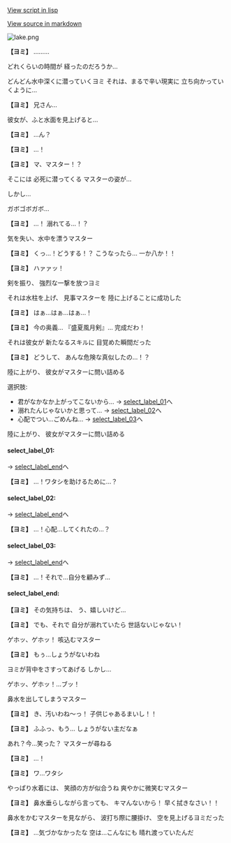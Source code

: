 [View script in lisp](../scripts/10311203.txt)

[View source in markdown](10311203.md)

![lake.png](../images/backgrounds/lake.png)

**【ヨミ】**
………

どれくらいの時間が
経ったのだろうか…

どんどん水中深くに潜っていくヨミ
それは、まるで辛い現実に
立ち向かっていくように…

**【ヨミ】**
兄さん…

彼女が、ふと水面を見上げると…

**【ヨミ】**
…ん？

**【ヨミ】**
…！

**【ヨミ】**
マ、マスター！？

そこには
必死に潜ってくる
マスターの姿が…

しかし…

ガボゴボガボ…

**【ヨミ】**
…！
溺れてる…！？

気を失い、水中を漂うマスター

**【ヨミ】**
くっ…！どうする！？
こうなったら…
一か八か！！

**【ヨミ】**
ハァァッ！

剣を振り、
強烈な一撃を放つヨミ

それは水柱を上げ、
見事マスターを
陸に上げることに成功した

**【ヨミ】**
はぁ…はぁ…はぁ…！

**【ヨミ】**
今の奥義…
『盛夏風月剣』…
完成だわ！

それは彼女が
新たなるスキルに
目覚めた瞬間だった

**【ヨミ】**
どうして、
あんな危険な真似したの…！？

陸に上がり、
彼女がマスターに問い詰める

選択肢:
- 君がなかなか上がってこないから… → [select_label_01](#select_label_01)へ
- 溺れたんじゃないかと思って… → [select_label_02](#select_label_02)へ
- 心配でつい…ごめんね… → [select_label_03](#select_label_03)へ

陸に上がり、
彼女がマスターに問い詰める

#### select_label_01:
 → [select_label_end](#select_label_end)へ

**【ヨミ】**
…！ワタシを助けるために…？

#### select_label_02:
 → [select_label_end](#select_label_end)へ

**【ヨミ】**
…！心配…してくれたの…？

#### select_label_03:
 → [select_label_end](#select_label_end)へ

**【ヨミ】**
…！それで…自分を顧みず…

#### select_label_end:

**【ヨミ】**
その気持ちは、
う、嬉しいけど…

**【ヨミ】**
でも、それで
自分が溺れていたら
世話ないじゃない！

ゲホッ、ゲホッ！
咳込むマスター

**【ヨミ】**
もぅ…しょうがないわね

ヨミが背中をさすってあげる
しかし…

ゲホッ、ゲホッ！…ブッ！

鼻水を出してしまうマスター

**【ヨミ】**
き、汚いわね～っ！
子供じゃあるまいし！！

**【ヨミ】**
ふふっ、もう…
しょうがない主だなぁ

あれ？今…笑った？
マスターが尋ねる

**【ヨミ】**
…！

**【ヨミ】**
ワ…ワタシ

やっぱり水着には、
笑顔の方が似合うね
爽やかに微笑むマスター

**【ヨミ】**
鼻水垂らしながら言っても、
キマんないから！
早く拭きなさい！！

鼻水をかむマスターを見ながら、
波打ち際に腰掛け、
空を見上げるヨミだった

**【ヨミ】**
…気づかなかったな
空は…こんなにも
晴れ渡っていたんだ
